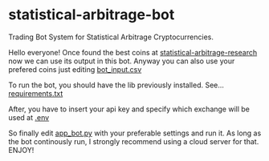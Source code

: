 # statistical-arbitrage-bot

Trading Bot System for Statistical Arbitrage Cryptocurrencies.

Hello everyone! Once found the best coins at <a href=https://github.com/Algo-Tradings/statistical-arbitrage-research/>statistical-arbitrage-research<a> now we can use its output in this bot.
Anyway you can also use your prefered coins just editing  <a href=https://github.com/Algo-Tradings/statistical-arbitrage-bot/blob/main/settings/bot_input.csv>bot_input.csv<a>

To run the bot, you should have the lib previously installed. See...
<a href=https://github.com/Algo-Tradings/statistical-arbitrage-bot/blob/main/requirements.txt>requirements.txt<a>


After, you have to insert your api key and specify which exchange will be used at <a href=https://github.com/Algo-Tradings/statistical-arbitrage-bot/blob/main/.env>.env<a>

So finally edit <a href=https://github.com/Algo-Tradings/statistical-arbitrage-bot/blob/main/app_bot.py>app_bot.py<a> with your preferable settings and run it. As long as the bot continously run, I strongly recommend using a cloud server for that.
ENJOY!
